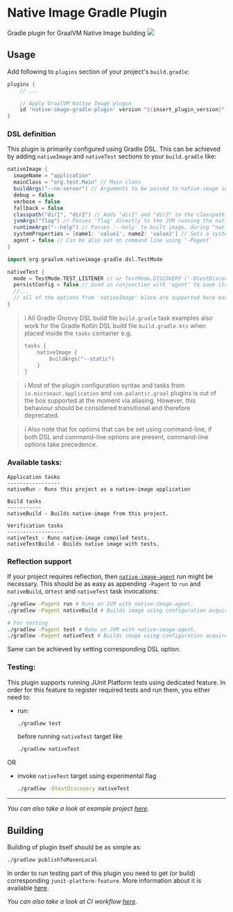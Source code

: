 # Native Image Gradle Plugin
Gradle plugin for GraalVM Native Image building
![](https://github.com/graalvm/native-image-build-tools/actions/workflows/native-image-gradle-plugin.yml/badge.svg)

## Usage
Add following to `plugins` section of your project's `build.gradle`:
```groovy
plugins {
    // ...

    // Apply GraalVM Native Image plugin
    id 'native-image-gradle-plugin' version "${insert_plugin_version}"
}
```
### DSL definition
This plugin is primarily configured using Gradle DSL. This can be achieved by adding `nativeImage` and `nativeTest` sections to your `build.gradle` like:
```groovy
nativeImage {
  imageName = "application"
  mainClass = "org.test.Main" // Main class
  buildArgs("--no-server") // Arguments to be passed to native-image invocation
  debug = false
  verbose = false
  fallback = false
  classpath("dir1", "dir2") // Adds "dir1" and "dir2" to the classpath
  jvmArgs("flag") // Passes 'flag' directly to the JVM running the native image builder
  runtimeArgs("--help") // Passes '--help' to built image, during "nativeRun" task
  systemProperties = [name1: 'value1', name2: 'value2'] // Sets a system property
  agent = false // Can be also set on command line using '-Pagent'
}

import org.graalvm.nativeimage.gradle.dsl.TestMode

nativeTest {
  mode = TestMode.TEST_LISTENER // or TestMode.DISCOVERY ('-DtestDiscovery' on command line)
  persistConfig = false // Used in conjunction with 'agent' to save its output to META-INF
  //...
  // all of the options from 'nativeImage' block are supported here except for changing main class name
}
```

> :information_source: All Gradle Groovy DSL build file `build.gradle` task examples also work for the Gradle Kotlin DSL build file `build.gradle.kts` when placed inside the `tasks` container e.g.
> ```kotlin
> tasks {
>     nativeImage {
>         buildArgs("--static")
>     }
> }
> ```

> :information_source: Most of the plugin configuration syntax and tasks from `io.micronaut.application` and `com.palantir.graal` plugins is out of the box supported at the moment via aliasing.
> However, this behaviour should be considered transitional and therefore deprecated.

> :information_source: Also note that for options that can be set using command-line, if both DSL and command-line options are present, command-line options take precedence.

### Available tasks:
```
Application tasks
-----------------
nativeRun - Runs this project as a native-image application

Build tasks
-----------
nativeBuild - Builds native-image from this project.

Verification tasks
------------------
nativeTest - Runs native-image compiled tests.
nativeTestBuild - Builds native image with tests.

```

### Reflection support
If your project requires reflection, then [`native-image-agent`](https://docs.oracle.com/en/graalvm/enterprise/19/guide/reference/native-image/tracing-agent.html) run might be necessary.
This should be as easy as appending `-Pagent` to `run` and `nativeBuild`, or`test` and `nativeTest` task invocations:
```bash
./gradlew -Pagent run # Runs on JVM with native-image-agent.
./gradlew -Pagent nativeBuild # Builds image using configuration acquired by agent.

# For testing
./gradlew -Pagent test # Runs on JVM with native-image-agent.
./gradlew -Pagent nativeTest # Builds image using configuration acquired by agent.
```
Same can be achieved by setting corresponding DSL option.

### Testing:
This plugin supports running JUnit Platform tests using dedicated feature.
In order for this feature to register required tests and run them, you either need to:
* run:
    ```bash
    ./gradlew test
    ```
    before running `nativeTest` target like
    ```bash
    ./gradlew nativeTest
    ```
OR
* invoke `nativeTest` target using experimental flag
    ```bash
    ./gradlew -DtestDiscovery nativeTest
    ```
---

*You can also take a look at example project [here](../examples/gradle).*

## Building
Building of plugin itself should be as simple as:
```bash
./gradlew publishToMavenLocal
```

In order to run testing part of this plugin you need to get (or build) corresponding `junit-platform-feature`. More information about it is available [here](https://github.com/graalvm/native-image-configuration/blob/main/junit-platform-native/junit-platform-native-feature/README.md#Building).

*You can also take a look at CI workflow [here](../.github/workflows/native-image-gradle-plugin.yml).*


